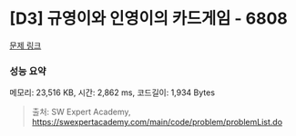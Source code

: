 # [D3] 규영이와 인영이의 카드게임 - 6808 

[문제 링크](https://swexpertacademy.com/main/code/problem/problemDetail.do?contestProbId=AWgv9va6HnkDFAW0) 

### 성능 요약

메모리: 23,516 KB, 시간: 2,862 ms, 코드길이: 1,934 Bytes



> 출처: SW Expert Academy, https://swexpertacademy.com/main/code/problem/problemList.do